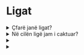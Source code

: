 # Ligat

<details>

<summary>Çfarë janë ligat?</summary>

Ligat janë të ngjashme me tretësirat në një kampionat futbolli. Ata reflektojnë nivelin tuaj të performancës gjatë fazave kualifikuese, duke grupuar lojtarët me arritje të ngjashme për ndeshje konkurruese. Një renditje më e lartë në ligë çon në shpërblime më të mëdha. Detajet e mëtejshme do të zbulohen gjatë fillimit të sezonit të parë.

</details>

<details>

<summary>Në cilën ligë jam i caktuar?</summary>

Caktimi i ligës suaj varet nga renditja juaj gjatë fazave kualifikuese. Pjesëmarrësit mbledhin pikë çdo ditë dhe ngjiten në tabelën e renditjes, duke çuar në renditje përfundimtare pas Fazës së Kualifikimit 1 dhe Fazës së Kualifikimit 2. Bazuar në arritjet kolektive dhe numrin total të pjesëmarrësve, vende caktohen nëpër ligat të ndryshme.

Lojtarët më të mirë nga çdo fazë kualifikimi marrin ftesa për të bashkangjitur ligën më të përshtatshme bazuar në nivelin e tyre të aftësisë.

Si sezonet përparojnë, ligat operojnë në bazën e promovimit/degradimit. Lojtarët më të mirë ngjiten në liga më të larta, ndërsa ata me më pak sukses zhvendosen në liga më të ulëta.

Nëse bashkoheni pas fazave kualifikuese, do të hyni në Ligën Amatorë. Kjo ligë jo vetëm ofron shpërblimet e saj, por gjithashtu ofron një mundësi për të përparuar në divizione më të larta dhe siguruar/përmirësuar shpërblimet.

</details>

<details>

<summary></summary>



</details>

<details>

<summary></summary>



</details>